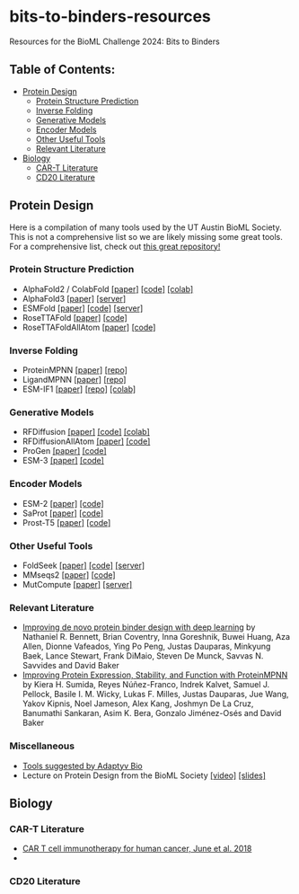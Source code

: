 # bits-to-binders-resources
Resources for the BioML Challenge 2024: Bits to Binders


## Table of Contents:
- [Protein Design](#protein-design)
  - [Protein Structure Prediction](#protein-structure-prediction)
  - [Inverse Folding](#inverse-folding)
  - [Generative Models](#generative-models)
  - [Encoder Models](#encoder-models)
  - [Other Useful Tools](#other-useful-tools)
  - [Relevant Literature](#relevant-literature)
- [Biology](#biology)
  - [CAR-T Literature](#car-t-literature)
  - [CD20 Literature](#cd20-literature)


## Protein Design
Here is a compilation of many tools used by the UT Austin BioML Society. This is not a comprehensive list so we are likely missing some great tools. For a comprehensive list, check out [this great repository!](https://github.com/Peldom/papers_for_protein_design_using_DL?tab=readme-ov-file)


### Protein Structure Prediction
- AlphaFold2 / ColabFold [[paper]](https://www.nature.com/articles/s41586-021-03819-2) [[code]](https://github.com/google-deepmind/alphafold) [[colab]](https://colab.research.google.com/github/sokrypton/ColabFold/blob/main/AlphaFold2.ipynb)
- AlphaFold3 [[paper]](https://www.nature.com/articles/s41586-024-07487-w) [[server]](https://alphafoldserver.com/about)
- ESMFold [[paper]](https://www.science.org/doi/10.1126/science.ade2574) [[code]](https://github.com/facebookresearch/esm) [[server]](https://esmatlas.com/resources?action=fold)
- RoseTTAFold [[paper]](https://www.science.org/doi/10.1126/science.abj8754) [[code]](https://github.com/RosettaCommons/RoseTTAFold)
- RoseTTAFoldAllAtom [[paper]](https://www.science.org/doi/10.1126/science.adl2528) [[code]](https://github.com/baker-laboratory/RoseTTAFold-All-Atom)

### Inverse Folding
- ProteinMPNN [[paper]](https://www.science.org/doi/10.1126/science.add2187) [[repo]](https://github.com/dauparas/ProteinMPNN)
- LigandMPNN [[paper]](https://www.biorxiv.org/content/10.1101/2023.12.22.573103v1) [[repo]](https://github.com/dauparas/LigandMPNN)
- ESM-IF1 [[paper]](https://www.biorxiv.org/content/10.1101/2022.04.10.487779v1) [[repo]](https://github.com/facebookresearch/esm) [[colab]](https://colab.research.google.com/github/facebookresearch/esm/blob/main/examples/inverse_folding/notebook.ipynb)

### Generative Models
- RFDiffusion [[paper]](https://www.nature.com/articles/s41586-023-06415-8) [[code]](https://github.com/RosettaCommons/RFdiffusion) [[colab]](https://colab.research.google.com/github/sokrypton/ColabDesign/blob/v1.1.1/rf/examples/diffusion.ipynb)
- RFDiffusionAllAtom [[paper]](https://www.science.org/doi/10.1126/science.adl2528) [[code]](https://github.com/baker-laboratory/rf_diffusion_all_atom)
- ProGen [[paper]](https://www.nature.com/articles/s41587-022-01618-2) [[code]](https://github.com/salesforce/progen)
- ESM-3 [[paper]](https://www.biorxiv.org/content/10.1101/2024.07.01.600583v1) [[code]](https://github.com/evolutionaryscale/esm)

### Encoder Models
- ESM-2 [[paper]](https://www.science.org/doi/10.1126/science.ade2574) [[code]](https://github.com/facebookresearch/esm)
- SaProt [[paper]](https://www.biorxiv.org/content/10.1101/2023.10.01.560349v1) [[code]](https://github.com/westlake-repl/SaProt)
- Prost-T5 [[paper]](https://www.biorxiv.org/content/10.1101/2023.07.23.550085v1) [[code]](https://github.com/mheinzinger/ProstT5)


### Other Useful Tools
- FoldSeek [[paper]](https://www.nature.com/articles/s41587-023-01773-0) [[code]](https://github.com/steineggerlab/foldseek) [[server]](https://search.foldseek.com/search)
- MMseqs2 [[paper]](https://www.nature.com/articles/nbt.3988) [[code]](https://github.com/soedinglab/MMseqs2)
- MutCompute [[paper]](https://www.biorxiv.org/content/10.1101/833905v1.full) [[server]](https://mutcompute.com/)

### Relevant Literature
- [Improving de novo protein binder design with deep learning](https://www.nature.com/articles/s41467-023-38328-5) by Nathaniel R. Bennett, Brian Coventry, Inna Goreshnik, Buwei Huang, Aza Allen, Dionne Vafeados, Ying Po Peng, Justas Dauparas, Minkyung Baek, Lance Stewart, Frank DiMaio, Steven De Munck, Savvas N. Savvides and David Baker
- [Improving Protein Expression, Stability, and Function with ProteinMPNN](https://pubs.acs.org/doi/10.1021/jacs.3c10941) by Kiera H. Sumida, Reyes Núñez-Franco, Indrek Kalvet, Samuel J. Pellock, Basile I. M. Wicky, Lukas F. Milles, Justas Dauparas, Jue Wang, Yakov Kipnis, Noel Jameson, Alex Kang, Joshmyn De La Cruz, Banumathi Sankaran, Asim K. Bera, Gonzalo Jiménez-Osés and David Baker

### Miscellaneous
- [Tools suggested by Adaptyv Bio](https://design.adaptyvbio.com/tools)
- Lecture on Protein Design from the BioML Society [[video]](https://www.youtube.com/watch?v=b00hCibYJ8U) [[slides]](https://docs.google.com/presentation/d/1gekGeREeUzbPq6tnCT3VKg60Rp0OSjF9ZZFUjR25F4Q/edit?usp=sharing)


## Biology

### CAR-T Literature
- [CAR T cell immunotherapy for human cancer, June et al. 2018](https://www.science.org/doi/full/10.1126/science.aar6711?casa_token=SziCZW0VnSAAAAAA%3AWueMwGrpKrCFBFVE-6h6hXszln1bTrIBEquo8KRGAWd3eK388Uix_uSgH8dpM-oPDEiIGCRIvWtQ)
- 
### CD20 Literature

